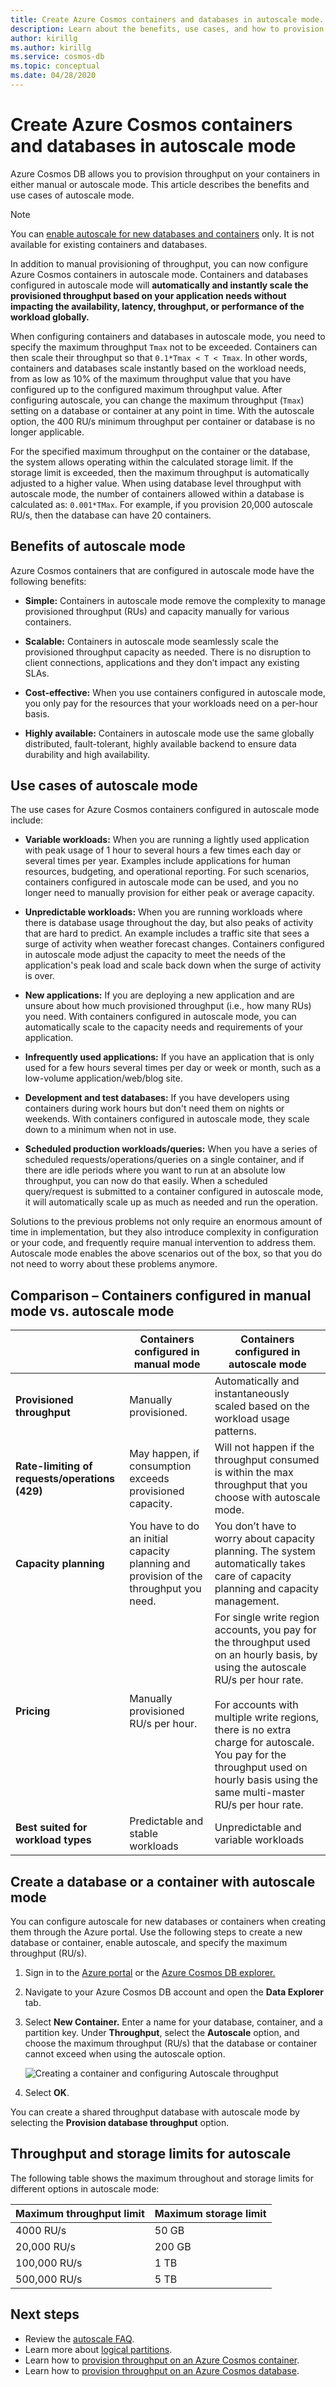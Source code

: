 ```yaml
---
title: Create Azure Cosmos containers and databases in autoscale mode.
description: Learn about the benefits, use cases, and how to provision Azure Cosmos databases and containers in autoscale mode.
author: kirillg
ms.author: kirillg
ms.service: cosmos-db
ms.topic: conceptual
ms.date: 04/28/2020
---
```


# Create Azure Cosmos containers and databases in autoscale mode

Azure Cosmos DB allows you to provision throughput on your containers in either manual or autoscale mode. This article describes the benefits and use cases of autoscale mode.

> [!NOTE]
> You can [enable autoscale for new databases and containers](#create-db-container-autoscale) only. It is not available for existing containers and databases.

In addition to manual provisioning of throughput, you can now configure Azure Cosmos containers in autoscale mode. Containers and databases configured in autoscale mode will **automatically and instantly scale the provisioned throughput based on your application needs without impacting the availability, latency, throughput, or performance of the workload globally.**

When configuring containers and databases in autoscale mode, you need to specify the maximum throughput `Tmax` not to be exceeded. Containers can then scale their throughput so that `0.1*Tmax < T < Tmax`. In other words, containers and databases scale instantly based on the workload needs, from as low as 10% of the maximum throughput value that you have configured up to the configured maximum throughput value. After configuring autoscale, you can change the maximum throughput (`Tmax`) setting on a database or container at any point in time. With the autoscale option, the 400 RU/s minimum throughput per container or database is no longer applicable.

For the specified maximum throughput on the container or the database, the system allows operating within the calculated storage limit. If the storage limit is exceeded, then the maximum throughput is automatically adjusted to a higher value. When using database level throughput with autoscale mode, the number of containers allowed within a database is calculated as: `0.001*TMax`. For example, if you provision 20,000 autoscale RU/s, then the database can have 20 containers.

## <a id="autoscale-benefits"></a> Benefits of autoscale mode

Azure Cosmos containers that are configured in autoscale mode have the following benefits:

* **Simple:** Containers in autoscale mode remove the complexity to manage provisioned throughput (RUs) and capacity manually for various containers.

* **Scalable:** Containers in autoscale mode seamlessly scale the provisioned throughput capacity as needed. There is no disruption to client connections, applications and they don’t impact any existing SLAs.

* **Cost-effective:** When you use containers configured in autoscale mode, you only pay for the resources that your workloads need on a per-hour basis.

* **Highly available:** Containers in autoscale mode use the same globally distributed, fault-tolerant, highly available backend to ensure data durability and high availability.

## <a id="autoscale-usecases"></a> Use cases of autoscale mode

The use cases for Azure Cosmos containers configured in autoscale mode include:

* **Variable workloads:** When you are running a lightly used application with peak usage of 1 hour to several hours a few times each day or several times per year. Examples include applications for human resources, budgeting, and operational reporting. For such scenarios, containers configured in autoscale mode can be used, and you no longer need to manually provision for either peak or average capacity.

* **Unpredictable workloads:** When you are running workloads where there is database usage throughout the day, but also peaks of activity that are hard to predict. An example includes a traffic site that sees a surge of activity when weather forecast changes. Containers configured in autoscale mode adjust the capacity to meet the needs of the application's peak load and scale back down when the surge of activity is over.

* **New applications:** If you are deploying a new application and are unsure about how much provisioned throughput (i.e., how many RUs) you need. With containers configured in autoscale mode, you can automatically scale to the capacity needs and requirements of your application.

* **Infrequently used applications:** If you have an application that is only used for a few hours several times per day or week or month, such as a low-volume application/web/blog site.

* **Development and test databases:** If you have developers using containers during work hours but don't need them on nights or weekends. With containers configured in autoscale mode, they scale down to a minimum when not in use.

* **Scheduled production workloads/queries:** When you have a series of scheduled requests/operations/queries on a single container, and if there are idle periods where you want to run at an absolute low throughput, you can now do that easily. When a scheduled query/request is submitted to a container configured in autoscale mode, it will automatically scale up as much as needed and run the operation.

Solutions to the previous problems not only require an enormous amount of time in implementation, but they also introduce complexity in configuration or your code, and frequently require manual intervention to address them. Autoscale mode enables the above scenarios out of the box, so that you do not need to worry about these problems anymore.

## Comparison – Containers configured in manual mode vs. autoscale mode

|  | Containers configured in manual mode  | Containers configured in autoscale mode |
|---------|---------|---------|
| **Provisioned throughput** | Manually provisioned. | Automatically and instantaneously scaled based on the workload usage patterns. |
| **Rate-limiting of requests/operations (429)**  | May happen, if consumption exceeds provisioned capacity. | Will not happen if the throughput consumed is within the max throughput that you choose with autoscale mode.   |
| **Capacity planning** |  You have to do an initial capacity planning and provision of the throughput you need. |    You don’t have to worry about capacity planning. The system automatically takes care of capacity planning and capacity management. |
| **Pricing** | Manually provisioned RU/s per hour. | For single write region accounts, you pay for the throughput used on an hourly basis, by using the autoscale RU/s per hour rate. <br/><br/>For accounts with multiple write regions, there is no extra charge for autoscale. You pay for the throughput used on hourly basis using the same multi-master RU/s per hour rate. |
| **Best suited for workload types** |  Predictable and stable workloads|   Unpredictable and variable workloads  |

## <a id="create-db-container-autoscale"></a> Create a database or a container with autoscale mode

You can configure autoscale for new databases or containers when creating them through the Azure portal. Use the following steps to create a new database or container, enable autoscale, and specify the maximum throughput (RU/s).

1. Sign in to the [Azure portal](https://portal.azure.com) or the [Azure Cosmos DB explorer.](https://cosmos.azure.com/)

1. Navigate to your Azure Cosmos DB account and open the **Data Explorer** tab.

1. Select **New Container.** Enter a name for your database, container, and a partition key. Under **Throughput**, select the **Autoscale** option, and choose the maximum throughput (RU/s) that the database or container cannot exceed when using the autoscale option.

   ![Creating a container and configuring Autoscale throughput](./media/provision-throughput-autoscale/create-container-autoscale-mode.png)

1. Select **OK**.

You can create a shared throughput database with autoscale mode by selecting the **Provision database throughput** option.

## <a id="autoscale-limits"></a> Throughput and storage limits for autoscale

The following table shows the maximum throughout and storage limits for different options in autoscale mode:

|Maximum throughput limit  |Maximum storage limit  |
|---------|---------|
|4000 RU/s  |   50 GB    |
|20,000 RU/s  |  200 GB  |
|100,000 RU/s    |  1 TB   |
|500,000 RU/s    |  5 TB  |

## Next steps

* Review the [autoscale FAQ](autoscale-faq.md).
* Learn more about [logical partitions](partition-data.md).
* Learn how to [provision throughput on an Azure Cosmos container](how-to-provision-container-throughput.md).
* Learn how to [provision throughput on an Azure Cosmos database](how-to-provision-database-throughput.md).
